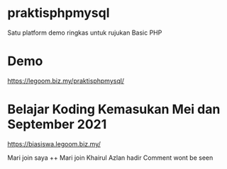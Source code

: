 # praktisphpmysql
 Satu platform demo ringkas untuk rujukan Basic PHP

# Demo
https://legoom.biz.my/praktisphpmysql/

# Belajar Koding Kemasukan Mei dan September 2021
https://biasiswa.legoom.biz.my/


Mari join saya ++
Mari join
Khairul Azlan hadir
Comment wont be seen
<!-- Khairul Azlan hadir!->

Mari join
Hallo ich bin Nur syafiqah!
 versi-syafiqah

Rafieq di sini
86fdb49c0760f8fb5acb99b49575de9de2b4a9f6
